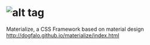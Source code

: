 ![alt tag](https://raw.github.com/dogfalo/materialize/master/images/materialize.gif)
===========
Materialize, a CSS Framework based on material design
http://dogfalo.github.io/materialize/index.html
